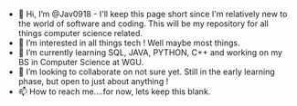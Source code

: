 - 👋 Hi, I’m @Jav0918 - I'll keep this page short since I'm relatively new to the world of software and coding. This will be my repository for all things computer science related.
- 👀 I’m interested in all things tech ! Well maybe most things.
- 🌱 I’m currently learning SQL, JAVA, PYTHON, C++ and working on my BS in Computer Science at WGU.
- 💞️ I’m looking to collaborate on not sure yet. Still in the early learning phase, but open to just about anything ! 
- 📫 How to reach me....for now, lets keep this blank.

<!---
Jav0918/Jav0918 is a ✨ special ✨ repository because its `README.md` (this file) appears on your GitHub profile.
You can click the Preview link to take a look at your changes.
--->
